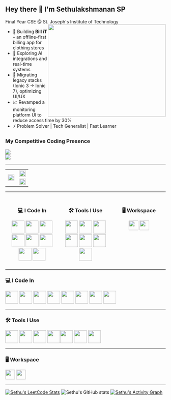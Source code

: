 ## Hey there 👋 I'm Sethulakshmanan SP

Final Year CSE @ St. Joseph's Institute of Technology  
<img align="right" width="370" height="290" src="https://i.pinimg.com/originals/47/f0/34/47f0342cec72b800463bf003eac1257e.gif">


- 🔧 Building **Bill iT** – an offline-first billing app for clothing stores  
- 🧠 Exploring AI integrations and real-time systems  
- 🧰 Migrating legacy stacks (Ionic 3 → Ionic 7), optimizing UI/UX  
- 📈 Revamped a monitoring platform UI to reduce access time by 30%  
- ⚡ Problem Solver | Tech Generalist | Fast Learner

### My Competitive Coding Presence  
[<img src="https://img.shields.io/badge/LeetCode-FFA116?style=for-the-badge&logo=leetcode&logoColor=white" />](https://leetcode.com/u/SETHULAKSHMANAN_SP/)  
[<img src="https://img.shields.io/badge/GeeksforGeeks-1F8A70?style=for-the-badge&logo=geeksforgeeks&logoColor=white" />](https://www.geeksforgeeks.org/user/sethubewgq/)

---

<table>
  <tr>
    <td rowspan="2" width="50%">
      <a href="https://leetcode.com/u/SETHULAKSHMANAN_SP/">
        <img src="https://leetcard.jacoblin.cool/SETHULAKSHMANAN_SP?ext=contest&theme=dark" width="100%"/>
      </a>
    </td>
    <td width="50%">
      <img src="https://github-readme-stats.vercel.app/api?username=sethubolt7&theme=dark&show_icons=true&hide=contribs,issues" width="100%"/>
    </td>
  </tr>
  <tr>
    <td>
      <a href="https://github.com/ashutosh00710/github-readme-activity-graph">
        <img src="https://github-readme-activity-graph.vercel.app/graph?username=sethubolt7&bg_color=000000&color=00ffb3&line=00ffc3&point=ffffff&area=true&hide_border=true" width="100%"/>
      </a>
    </td>
  </tr>
</table>

---

<div style="display: flex; justify-content: space-between; width: 100%;">
  <div style="flex: 1; padding: 10px; text-align: center;">
    <h3>💻 I Code In</h3>
    <img height="40" src="https://img.icons8.com/color/48/000000/python.png"/>
    <img height="40" src="https://img.icons8.com/color/48/000000/javascript.png"/>
    <img height="40" src="https://img.icons8.com/color/48/000000/typescript.png"/>
    <img height="40" src="https://img.icons8.com/color/48/000000/angularjs.png"/>
    <img height="40" src="https://img.icons8.com/color/48/ionic.png"/>
    <img height="40" src="https://img.icons8.com/color/48/html-5.png"/>
    <img height="40" src="https://img.icons8.com/color/48/css3.png"/>
    <img height="40" src="https://img.icons8.com/color/48/000000/postgreesql.png"/>
  </div>

  <div style="flex: 1; padding: 10px; text-align: center;">
    <h3>🛠️ Tools I Use</h3>
    <img height="40" src="https://img.icons8.com/color/48/000000/visual-studio-code-2019.png"/>
    <img height="40" src="https://img.icons8.com/color/48/000000/git.png"/>
    <img height="40" src="https://img.icons8.com/color/48/figma--v1.png"/>
    <img height="40" src="https://img.icons8.com/fluency/48/android-studio--v3.png"/>
    <img height="40" src="https://img.icons8.com/color/48/firebase.png"/>
    <img height="40" src="https://img.icons8.com/color/48/linux.png"/>
    <img height="40" src="https://img.icons8.com/color/48/github.png"/>
  </div>

  <div style="flex: 1; padding: 10px; text-align: center;">
    <h3>🖥️ Workspace</h3>
    <img height="30" src="https://img.shields.io/badge/Windows%2011-0078D6?style=for-the-badge&logo=windows&logoColor=white"/>
    <img height="30" src="https://img.shields.io/badge/Intel-i5_11thGen-blue?style=for-the-badge&logo=intel&logoColor=white"/>
  </div>
</div>


---

### 💻 I Code In  
<img height="40" src="https://img.icons8.com/color/48/000000/python.png"/> <img height="40" src="https://img.icons8.com/color/48/000000/javascript.png"/> <img height="40" src="https://img.icons8.com/color/48/000000/typescript.png"/> <img height="40" src="https://img.icons8.com/color/48/000000/angularjs.png"/>  <img height="40" src="https://img.icons8.com/color/48/ionic.png"/> <img height="40" src="https://img.icons8.com/color/48/html-5.png"/> <img height="40" src="https://img.icons8.com/color/48/css3.png"/> <img height="40" src="https://img.icons8.com/color/48/000000/postgreesql.png"/> 

---

### 🛠️ Tools I Use  
<img height="40" src="https://img.icons8.com/color/48/000000/visual-studio-code-2019.png"/> <img height="40" src="https://img.icons8.com/color/48/000000/git.png"/> <img height="40" src="https://img.icons8.com/color/48/figma--v1.png"/> <img height="40" src="https://img.icons8.com/fluency/48/android-studio--v3.png"/><img height="40" src="https://img.icons8.com/color/48/firebase.png"/> <img height="40" src="https://img.icons8.com/color/48/linux.png"/> <img height="40" src="https://img.icons8.com/color/48/github.png"/>

---

### 🖥️ Workspace  
<img height="30" src="https://img.shields.io/badge/Windows%2011-0078D6?style=for-the-badge&logo=windows&logoColor=white"/>  <img height="30" src="https://img.shields.io/badge/Intel-i5_11thGen-blue?style=for-the-badge&logo=intel&logoColor=white"/>  

---

[![Sethu's LeetCode Stats](https://leetcard.jacoblin.cool/SETHULAKSHMANAN_SP?ext=contest&theme=dark)](https://leetcode.com/u/SETHULAKSHMANAN_SP/) ![Sethu's GitHub stats](https://github-readme-stats.vercel.app/api?username=sethubolt7&theme=dark&show_icons=true&hide=contribs,issues) [![Sethu's Activity Graph](https://github-readme-activity-graph.vercel.app/graph?username=sethubolt7&bg_color=000000&color=00ffb3&line=00ffc3&point=ffffff&area=true&hide_border=true)](https://github.com/ashutosh00710/github-readme-activity-graph)

